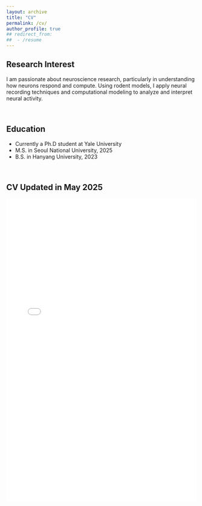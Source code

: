 ```yaml
---
layout: archive
title: "CV"
permalink: /cv/
author_profile: true
## redirect_from:
##  - /resume
---
```

## Research Interest
I am passionate about neuroscience research, particularly in understanding how neurons respond and compute. 
Using rodent models, I apply neural recording techniques and computational modeling to analyze and interpret neural activity.

<br>

## Education
* Currently a Ph.D student at Yale University
* M.S. in Seoul National University, 2025
* B.S. in Hanyang University, 2023

<br>

## CV Updated in May 2025
<iframe src="{{ site.baseurl }}/files/cv.pdf" width="100%" height="800px" style="border: none;">
    This browser does not support PDFs. Please download the PDF to view it:
    <a href="{{ site.baseurl }}/files/cv.pdf">Download PDF</a>.
</iframe>


<!-- NOT USING 

{% include base_path %}

Education
======
* Ph.D in Version Control Theory, GitHub University, 2018 (expected)
* M.S. in Jekyll, GitHub University, 2014
* B.S. in GitHub, GitHub University, 2012

Work experience
======
* Spring 2024: Academic Pages Collaborator
  * GitHub University
  * Duties includes: Updates and improvements to template
  * Supervisor: The Users

* Fall 2015: Research Assistant
  * GitHub University
  * Duties included: Merging pull requests
  * Supervisor: Professor Hub

* Summer 2015: Research Assistant
  * GitHub University
  * Duties included: Tagging issues
  * Supervisor: Professor Git
  
Skills
======
* Skill 1
* Skill 2
  * Sub-skill 2.1
  * Sub-skill 2.2
  * Sub-skill 2.3
* Skill 3

Publications
======
  <ul>{% for post in site.publications reversed %}
    {% include archive-single-cv.html %}
  {% endfor %}</ul>
  
Talks
======
  <ul>{% for post in site.talks reversed %}
    {% include archive-single-talk-cv.html  %}
  {% endfor %}</ul>
  
Teaching
======
  <ul>{% for post in site.teaching reversed %}
    {% include archive-single-cv.html %}
  {% endfor %}</ul>
  
Service and leadership
======
* Currently signed in to 43 different slack teams
-->

